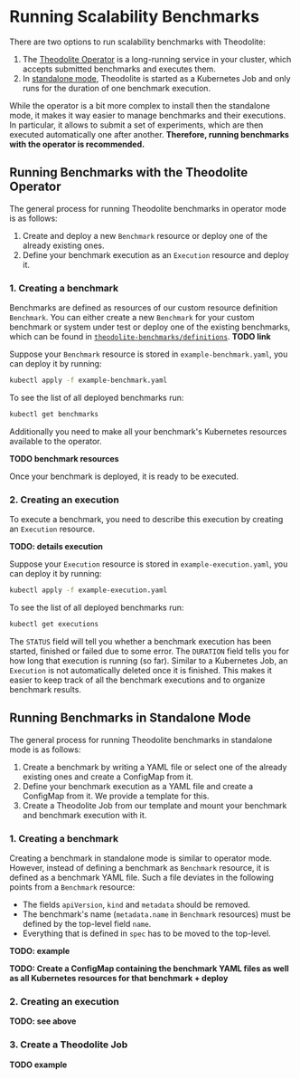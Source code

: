 # Running Scalability Benchmarks

There are two options to run scalability benchmarks with Theodolite:

1. The [Theodolite Operator](#running-benchmarks-with-the-theodolite-operator) is a long-running service in your cluster, which accepts submitted benchmarks and executes them.
2. In [standalone mode](#running-benchmarks-in-standalone-mode), Theodolite is started as a Kubernetes Job and only runs for the duration of one benchmark execution.

While the operator is a bit more complex to install then the standalone mode,
it makes it way easier to manage benchmarks and their executions. In
particular, it allows to submit a set of experiments, which are then executed
automatically one after another.
**Therefore, running benchmarks with the operator is recommended.** 


## Running Benchmarks with the Theodolite Operator

The general process for running Theodolite benchmarks in operator mode is as follows:

1. Create and deploy a new `Benchmark` resource or deploy one of the already existing ones.
2. Define your benchmark execution as an `Execution` resource and deploy it.

### 1. Creating a benchmark

Benchmarks are defined as resources of our custom resource definition
`Benchmark`. You can either create a new `Benchmark` for your custom benchmark
or system under test or deploy one of the existing benchmarks, which can be
found in [`theodolite-benchmarks/definitions`](theodolite-benchmarks/definitions). **TODO link**

Suppose your `Benchmark` resource is stored in `example-benchmark.yaml`, you
can deploy it by running:

```sh
kubectl apply -f example-benchmark.yaml
```

To see the list of all deployed benchmarks run:

```sh
kubectl get benchmarks
```

Additionally you need to make all your benchmark's Kubernetes resources available to the operator.

**TODO benchmark resources**

Once your benchmark is deployed, it is ready to be executed.

### 2. Creating an execution

To execute a benchmark, you need to describe this execution by creating an `Execution` resource.

**TODO: details execution** 

Suppose your `Execution` resource is stored in `example-execution.yaml`, you
can deploy it by running:

```sh
kubectl apply -f example-execution.yaml
```

To see the list of all deployed benchmarks run:

```sh
kubectl get executions
```

The `STATUS` field will tell you whether a benchmark execution has been
started, finished or failed due to some error. The `DURATION` field tells you
for how long that execution is running (so far). Similar to a Kubernetes Job,
an `Execution` is not automatically deleted once it is finished. This makes it
easier to keep track of all the benchmark executions and to organize benchmark
results.


## Running Benchmarks in Standalone Mode

The general process for running Theodolite benchmarks in standalone mode is as follows:

1. Create a benchmark by writing a YAML file or select one of the already existing ones and create a ConfigMap from it.
2. Define your benchmark execution as a YAML file and create a ConfigMap from it. We provide a template for this.
3. Create a Theodolite Job from our template and mount your benchmark and benchmark execution with it.

### 1. Creating a benchmark

Creating a benchmark in standalone mode is similar to operator mode. However,
instead of defining a benchmark as `Benchmark` resource, it is defined as a
benchmark YAML file. Such a file deviates in the following points from a
`Benchmark` resource:

* The fields `apiVersion`, `kind` and `metadata` should be removed.
* The benchmark's name (`metadata.name` in `Benchmark` resources) must be defined by the top-level field `name`.
* Everything that is defined in `spec` has to be moved to the top-level.

**TODO: example**

**TODO: Create a ConfigMap containing the benchmark YAML files as well as all Kubernetes resources for that benchmark + deploy**

### 2. Creating an execution

**TODO: see above**


### 3. Create a Theodolite Job

**TODO example**